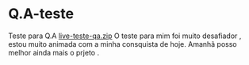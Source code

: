 # Q.A-teste
Teste para Q.A
[live-teste-qa.zip](https://github.com/ElianeOliveiradeJesus/Q.A-teste/files/7254608/live-teste-qa.zip)
O teste para mim foi muito desafiador , estou muito animada com a minha consquista de hoje.
Amanhã posso melhor ainda mais  o prjeto . 

